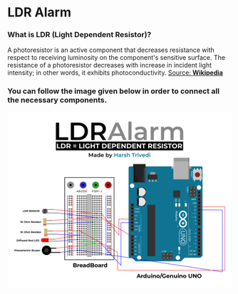 # LDR Alarm

### What is LDR (Light Dependent Resistor)?
A photoresistor is an active component that decreases resistance with respect to receiving luminosity on the component's sensitive surface. The resistance of a photoresistor decreases with increase in incident light intensity; in other words, it exhibits photoconductivity.
[Source: **Wikipedia**](https://en.wikipedia.org/wiki/Photoresistor)

### You can follow the image given below in order to connect all the necessary components.
![LDR Alarm](https://raw.githubusercontent.com/harsh98trivedi/LDR-Buzzer-Alarm/master/LDR%20Alarm.jpg)